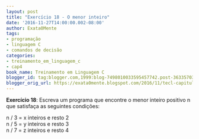 ```yaml
---
layout: post
title: "Exercício 18 - O menor inteiro"
date: '2016-11-27T14:00:00.002-08:00'
author: Exata0Mente
tags:
- programação
- linguagem C
- comandos de decisão
categories:
- treinamento_em_linguagem_c
- cap4
book_name: Treinamento em Linguagem C
blogger_id: tag:blogger.com,1999:blog-7498010033595457742.post-3633570351825125090
blogger_orig_url: https://exata0mente.blogspot.com/2016/11/tecl-capitulo-4-exercicio-18-temida.html
---
```


**Exercício 18**: Escreva um programa que encontre o menor inteiro positivo n que satisfaça as seguintes condições:

n / 3 = x inteiros e resto 2  
n / 5 = y inteiros e resto 3  
n / 7 = z inteiros e resto 4  
